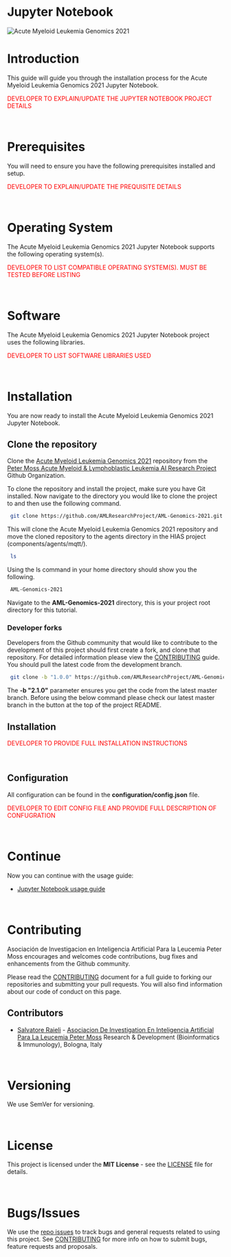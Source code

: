 # Jupyter Notebook

![Acute Myeloid Leukemia Genomics 2021](../../img/project-banner.jpg)

# Introduction
This guide will guide you through the installation process for the Acute Myeloid Leukemia Genomics 2021 Jupyter Notebook.

<font color='red'>DEVELOPER TO EXPLAIN/UPDATE THE JUPYTER NOTEBOOK PROJECT DETAILS</font>

&nbsp;

# Prerequisites
You will need to ensure you have the following prerequisites installed and setup.

<font color='red'>DEVELOPER TO EXPLAIN/UPDATE THE PREQUISITE DETAILS</font>

&nbsp;

# Operating System
The Acute Myeloid Leukemia Genomics 2021 Jupyter Notebook supports the following operating system(s).

<font color='red'>DEVELOPER TO LIST COMPATIBLE OPERATING SYSTEM(S). MUST BE TESTED BEFORE LISTING</font>

&nbsp;

# Software
The Acute Myeloid Leukemia Genomics 2021 Jupyter Notebook project uses the following libraries.

<font color='red'>DEVELOPER TO LIST SOFTWARE LIBRARIES USED</font>

&nbsp;

# Installation
You are now ready to install the Acute Myeloid Leukemia Genomics 2021 Jupyter Notebook.

## Clone the repository

Clone the [Acute Myeloid Leukemia Genomics 2021](https://github.com/AMLResearchProject/AML-Genomics-2021 " Acute Myeloid Leukemia Genomics 2021") repository from the [Peter Moss Acute Myeloid & Lymphoblastic Leukemia AI Research Project](https://github.com/AMLResearchProject "Peter Moss Acute Myeloid & Lymphoblastic Leukemia AI Research Project") Github Organization.

To clone the repository and install the project, make sure you have Git installed. Now navigate to the directory you would like to clone the project to and then use the following command.

``` bash
 git clone https://github.com/AMLResearchProject/AML-Genomics-2021.git
```

This will clone the Acute Myeloid Leukemia Genomics 2021 repository and move the cloned repository to the agents directory in the HIAS project (components/agents/mqtt/).

``` bash
 ls
```

Using the ls command in your home directory should show you the following.

``` bash
 AML-Genomics-2021
```

Navigate to the **AML-Genomics-2021** directory, this is your project root directory for this tutorial.

### Developer forks

Developers from the Github community that would like to contribute to the development of this project should first create a fork, and clone that repository. For detailed information please view the [CONTRIBUTING](https://github.com/AMLResearchProject/AML-Genomics-2021/blob/main/CONTRIBUTING.md "CONTRIBUTING") guide. You should pull the latest code from the development branch.

``` bash
 git clone -b "1.0.0" https://github.com/AMLResearchProject/AML-Genomics-2021.git
```

The **-b "2.1.0"** parameter ensures you get the code from the latest master branch. Before using the below command please check our latest master branch in the button at the top of the project README.

## Installation

<font color='red'>DEVELOPER TO PROVIDE FULL INSTALLATION INSTRUCTIONS</font>

&nbsp;

## Configuration

All configuration can be found in the **configuration/config.json** file.

<font color='red'>DEVELOPER TO EDIT CONFIG FILE AND PROVIDE FULL DESCRIPTION OF CONFUGRATION</font>

&nbsp;

# Continue
Now you can continue with the usage guide:

- [Jupyter Notebook usage guide](usage/notebook.md)

&nbsp;

# Contributing
Asociación de Investigacion en Inteligencia Artificial Para la Leucemia Peter Moss encourages and welcomes code contributions, bug fixes and enhancements from the Github community.

Please read the [CONTRIBUTING](https://github.com/AMLResearchProject/AML-Genomics-2021/blob/main/CONTRIBUTING.md "CONTRIBUTING") document for a full guide to forking our repositories and submitting your pull requests. You will also find information about our code of conduct on this page.

## Contributors

- [Salvatore Raieli](https://www.leukemiaairesearch.com/association/volunteers/salvatore-raieli  "Salvatore Raieli") - [Asociacion De Investigation En Inteligencia Artificial Para La Leucemia Peter Moss](https://www.leukemiaresearchassociation.ai "Asociacion De Investigation En Inteligencia Artificial Para La Leucemia Peter Moss") Research & Development (Bioinformatics & Immunology), Bologna, Italy

&nbsp;

# Versioning
We use SemVer for versioning.

&nbsp;

# License
This project is licensed under the **MIT License** - see the [LICENSE](https://github.com/AMLResearchProject/AML-Genomics-2021/blob/main/LICENSE "LICENSE") file for details.

&nbsp;

# Bugs/Issues
We use the [repo issues](https://github.com/AMLResearchProject/AML-Genomics-2021/issues "repo issues") to track bugs and general requests related to using this project. See [CONTRIBUTING](https://github.com/AMLResearchProject/AML-Genomics-2021/CONTRIBUTING.md "CONTRIBUTING") for more info on how to submit bugs, feature requests and proposals.